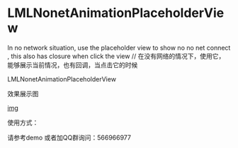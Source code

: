# LMLNonetAnimationPlaceholderView
In no network situation, use the placeholder view to show no no net connect , this also has closure when click the view // 在没有网络的情况下，使用它，能够展示当前情况，也有回调，当点击它的时候


LMLNonetAnimationPlaceholderView



效果展示图

[img](https://github.com/liaodalin19903/LMLNonetAnimationPlaceholderView/blob/master/LMLNonetAnimationPlaceholderViewGIF.gif)



使用方式：

请参考demo 或者加QQ群询问：566966977
